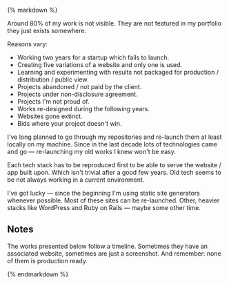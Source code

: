 {% markdown %}

Around 80% of my work is not visible. They are not featured in my portfolio they just exists somewhere.

Reasons vary:

- Working two years for a startup which fails to launch.
- Creating five variations of a website and only one is used.
- Learning and experimenting with results not packaged for production / distribution / public view.
- Projects abandoned / not paid by the client.
- Projects under non-disclosure agreement.
- Projects I'm not proud of.
- Works re-designed during the following years.
- Websites gone extinct.
- Bids where your project doesn't win.

I've long planned to go through my repositories and re-launch them at least locally on my machine. Since in the last decade lots of technologies came and go &mdash; re-launching my old works I knew won't be easy.

Each tech stack has to be reproduced first to be able to serve the website / app built upon. Which isn't trivial after a good few years. Old tech seems to be not always working in a current environment.

I've got lucky &mdash; since the beginning I'm using static site generators whenever possible. Most of these sites can be re-launched. Other, heavier stacks like WordPress and Ruby on Rails &mdash; maybe some other time.

## Notes

The works presented below follow a timeline. Sometimes they have an associated website, sometimes are just a screenshot. And remember: none of them is production ready.

{% endmarkdown %}

